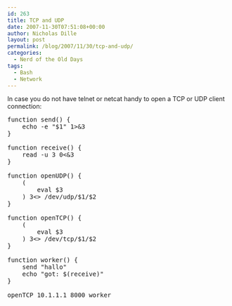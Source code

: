 ```yaml
---
id: 263
title: TCP and UDP
date: 2007-11-30T07:51:08+00:00
author: Nicholas Dille
layout: post
permalink: /blog/2007/11/30/tcp-and-udp/
categories:
  - Nerd of the Old Days
tags:
  - Bash
  - Network
---
```

In case you do not have telnet or netcat handy to open a TCP or UDP client connection:

<!--more-->

<pre class="listing">function send() {
    echo -e "$1" 1&gt;&3
}

function receive() {
    read -u 3 0&lt;&3
}

function openUDP() {
    (
        eval $3
    ) 3&lt;&gt; /dev/udp/$1/$2
}       

function openTCP() {
    (
        eval $3
    ) 3&lt;&gt; /dev/tcp/$1/$2
}       

function worker() {
    send "hallo"
    echo "got: $(receive)"
}   

openTCP 10.1.1.1 8000 worker</pre>
